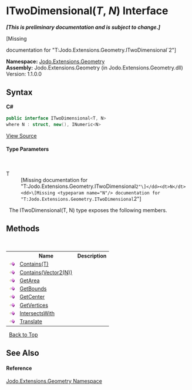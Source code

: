 # ITwoDimensional(*T*, *N*) Interface
 _**\[This is preliminary documentation and is subject to change.\]**_

\[Missing <summary> documentation for "T:Jodo.Extensions.Geometry.ITwoDimensional`2"\]

**Namespace:**&nbsp;<a href="N_Jodo_Extensions_Geometry">Jodo.Extensions.Geometry</a><br />**Assembly:**&nbsp;Jodo.Extensions.Geometry (in Jodo.Extensions.Geometry.dll) Version: 1.1.0.0

## Syntax

**C#**<br />
``` C#
public interface ITwoDimensional<T, N>
where N : struct, new(), INumeric<N>

```

<a href="https://github.com/JosephJShort/Jodo.Extensions/blob/main/src/Jodo.Extensions.Geometry/ITwoDimensional.cs" rel="noopener noreferrer" title="View the source code">View Source</a><br />

#### Type Parameters
&nbsp;<dl><dt>T</dt><dd>\[Missing <typeparam name="T"/> documentation for "T:Jodo.Extensions.Geometry.ITwoDimensional`2"\]</dd><dt>N</dt><dd>\[Missing <typeparam name="N"/> documentation for "T:Jodo.Extensions.Geometry.ITwoDimensional`2"\]</dd></dl>&nbsp;
The ITwoDimensional(T, N) type exposes the following members.


## Methods
&nbsp;<table><tr><th></th><th>Name</th><th>Description</th></tr><tr><td>![Public method](media/pubmethod.gif "Public method")</td><td><a href="M_Jodo_Extensions_Geometry_ITwoDimensional_2_Contains_1">Contains(T)</a></td><td /></tr><tr><td>![Public method](media/pubmethod.gif "Public method")</td><td><a href="M_Jodo_Extensions_Geometry_ITwoDimensional_2_Contains">Contains(Vector2(N))</a></td><td /></tr><tr><td>![Public method](media/pubmethod.gif "Public method")</td><td><a href="M_Jodo_Extensions_Geometry_ITwoDimensional_2_GetArea">GetArea</a></td><td /></tr><tr><td>![Public method](media/pubmethod.gif "Public method")</td><td><a href="M_Jodo_Extensions_Geometry_ITwoDimensional_2_GetBounds">GetBounds</a></td><td /></tr><tr><td>![Public method](media/pubmethod.gif "Public method")</td><td><a href="M_Jodo_Extensions_Geometry_ITwoDimensional_2_GetCenter">GetCenter</a></td><td /></tr><tr><td>![Public method](media/pubmethod.gif "Public method")</td><td><a href="M_Jodo_Extensions_Geometry_ITwoDimensional_2_GetVertices">GetVertices</a></td><td /></tr><tr><td>![Public method](media/pubmethod.gif "Public method")</td><td><a href="M_Jodo_Extensions_Geometry_ITwoDimensional_2_IntersectsWith">IntersectsWith</a></td><td /></tr><tr><td>![Public method](media/pubmethod.gif "Public method")</td><td><a href="M_Jodo_Extensions_Geometry_ITwoDimensional_2_Translate">Translate</a></td><td /></tr></table>&nbsp;
<a href="#itwodimensional(*t*,-*n*)-interface">Back to Top</a>

## See Also


#### Reference
<a href="N_Jodo_Extensions_Geometry">Jodo.Extensions.Geometry Namespace</a><br />